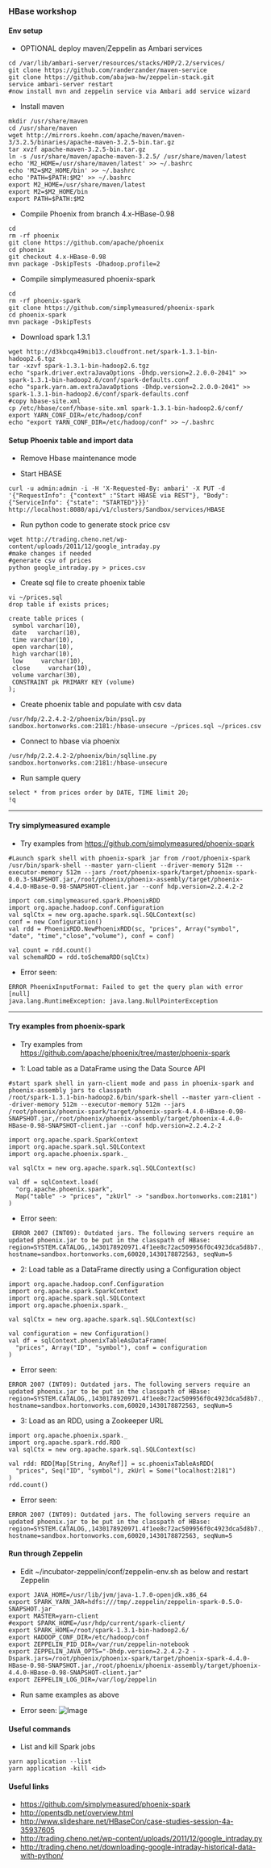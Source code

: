 ### HBase workshop

#### Env setup


- OPTIONAL deploy maven/Zeppelin as Ambari services
```
cd /var/lib/ambari-server/resources/stacks/HDP/2.2/services/
git clone https://github.com/randerzander/maven-service
git clone https://github.com/abajwa-hw/zeppelin-stack.git   
service ambari-server restart
#now install mvn and zeppelin service via Ambari add service wizard
```

- Install maven
```
mkdir /usr/share/maven
cd /usr/share/maven
wget http://mirrors.koehn.com/apache/maven/maven-3/3.2.5/binaries/apache-maven-3.2.5-bin.tar.gz
tar xvzf apache-maven-3.2.5-bin.tar.gz
ln -s /usr/share/maven/apache-maven-3.2.5/ /usr/share/maven/latest
echo 'M2_HOME=/usr/share/maven/latest' >> ~/.bashrc
echo 'M2=$M2_HOME/bin' >> ~/.bashrc
echo 'PATH=$PATH:$M2' >> ~/.bashrc
export M2_HOME=/usr/share/maven/latest
export M2=$M2_HOME/bin
export PATH=$PATH:$M2
```

- Compile Phoenix from branch 4.x-HBase-0.98
```
cd
rm -rf phoenix
git clone https://github.com/apache/phoenix
cd phoenix
git checkout 4.x-HBase-0.98
mvn package -DskipTests -Dhadoop.profile=2
```

- Compile simplymeasured phoenix-spark
```
cd
rm -rf phoenix-spark
git clone https://github.com/simplymeasured/phoenix-spark
cd phoenix-spark
mvn package -DskipTests
```

- Download spark 1.3.1
```
wget http://d3kbcqa49mib13.cloudfront.net/spark-1.3.1-bin-hadoop2.6.tgz
tar -xzvf spark-1.3.1-bin-hadoop2.6.tgz
echo "spark.driver.extraJavaOptions -Dhdp.version=2.2.0.0-2041" >> spark-1.3.1-bin-hadoop2.6/conf/spark-defaults.conf
echo "spark.yarn.am.extraJavaOptions -Dhdp.version=2.2.0.0-2041" >> spark-1.3.1-bin-hadoop2.6/conf/spark-defaults.conf
#copy hbase-site.xml
cp /etc/hbase/conf/hbase-site.xml spark-1.3.1-bin-hadoop2.6/conf/
export YARN_CONF_DIR=/etc/hadoop/conf
echo "export YARN_CONF_DIR=/etc/hadoop/conf" >> ~/.bashrc
```


#### Setup Phoenix table and import data

- Remove Hbase maintenance mode

- Start HBASE
```
curl -u admin:admin -i -H 'X-Requested-By: ambari' -X PUT -d '{"RequestInfo": {"context" :"Start HBASE via REST"}, "Body": {"ServiceInfo": {"state": "STARTED"}}}' http://localhost:8080/api/v1/clusters/Sandbox/services/HBASE
```

- Run python code to generate stock price csv
```
wget http://trading.cheno.net/wp-content/uploads/2011/12/google_intraday.py
#make changes if needed
#generate csv of prices
python google_intraday.py > prices.csv
```

- Create sql file to create phoenix table
```
vi ~/prices.sql
drop table if exists prices;

create table prices (
 symbol varchar(10),
 date   varchar(10),
 time varchar(10),
 open varchar(10),
 high varchar(10),
 low     varchar(10),
 close     varchar(10),
 volume varchar(30),
 CONSTRAINT pk PRIMARY KEY (volume)
);
```

- Create phoenix table and populate with csv data
```
/usr/hdp/2.2.4.2-2/phoenix/bin/psql.py sandbox.hortonworks.com:2181:/hbase-unsecure ~/prices.sql ~/prices.csv
```

- Connect to hbase via phoenix
```
/usr/hdp/2.2.4.2-2/phoenix/bin/sqlline.py sandbox.hortonworks.com:2181:/hbase-unsecure
```

- Run sample query
```
select * from prices order by DATE, TIME limit 20;
!q
```

--------------------

#### Try simplymeasured example

- Try examples from https://github.com/simplymeasured/phoenix-spark

```
#Launch spark shell with phoenix-spark jar from /root/phoenix-spark
/usr/bin/spark-shell --master yarn-client --driver-memory 512m --executor-memory 512m --jars /root/phoenix-spark/target/phoenix-spark-0.0.3-SNAPSHOT.jar,/root/phoenix/phoenix-assembly/target/phoenix-4.4.0-HBase-0.98-SNAPSHOT-client.jar --conf hdp.version=2.2.4.2-2 

import com.simplymeasured.spark.PhoenixRDD
import org.apache.hadoop.conf.Configuration
val sqlCtx = new org.apache.spark.sql.SQLContext(sc)
conf = new Configuration()
val rdd = PhoenixRDD.NewPhoenixRDD(sc, "prices", Array("symbol", "date", "time","close","volume"), conf = conf) 

val count = rdd.count()
val schemaRDD = rdd.toSchemaRDD(sqlCtx)
```

- Error seen:
```
ERROR PhoenixInputFormat: Failed to get the query plan with error [null]
java.lang.RuntimeException: java.lang.NullPointerException
```

------------------

#### Try examples from phoenix-spark 
- Try examples from https://github.com/apache/phoenix/tree/master/phoenix-spark

- 1: Load table as a DataFrame using the Data Source API
```
#start spark shell in yarn-client mode and pass in phoenix-spark and phoenix-assembly jars to classpath
/root/spark-1.3.1-bin-hadoop2.6/bin/spark-shell --master yarn-client --driver-memory 512m --executor-memory 512m --jars /root/phoenix/phoenix-spark/target/phoenix-spark-4.4.0-HBase-0.98-SNAPSHOT.jar,/root/phoenix/phoenix-assembly/target/phoenix-4.4.0-HBase-0.98-SNAPSHOT-client.jar --conf hdp.version=2.2.4.2-2 

import org.apache.spark.SparkContext
import org.apache.spark.sql.SQLContext
import org.apache.phoenix.spark._

val sqlCtx = new org.apache.spark.sql.SQLContext(sc)

val df = sqlContext.load(
  "org.apache.phoenix.spark", 
  Map("table" -> "prices", "zkUrl" -> "sandbox.hortonworks.com:2181")
)
```

- Error seen:
```
 ERROR 2007 (INT09): Outdated jars. The following servers require an updated phoenix.jar to be put in the classpath of HBase: region=SYSTEM.CATALOG,,1430178920971.4f1ee8c72ac509956f0c4923dca5d8b7., hostname=sandbox.hortonworks.com,60020,1430178872563, seqNum=5
```

- 2: Load table as a DataFrame directly using a Configuration object
```
import org.apache.hadoop.conf.Configuration
import org.apache.spark.SparkContext
import org.apache.spark.sql.SQLContext
import org.apache.phoenix.spark._

val sqlCtx = new org.apache.spark.sql.SQLContext(sc)

val configuration = new Configuration()
val df = sqlContext.phoenixTableAsDataFrame(
  "prices", Array("ID", "symbol"), conf = configuration
)
```
- Error seen:
```
ERROR 2007 (INT09): Outdated jars. The following servers require an updated phoenix.jar to be put in the classpath of HBase: region=SYSTEM.CATALOG,,1430178920971.4f1ee8c72ac509956f0c4923dca5d8b7., hostname=sandbox.hortonworks.com,60020,1430178872563, seqNum=5
```

- 3: Load as an RDD, using a Zookeeper URL
```
import org.apache.phoenix.spark._ 
import org.apache.spark.rdd.RDD
val sqlCtx = new org.apache.spark.sql.SQLContext(sc)

val rdd: RDD[Map[String, AnyRef]] = sc.phoenixTableAsRDD(
  "prices", Seq("ID", "symbol"), zkUrl = Some("localhost:2181")
)
rdd.count()
```

- Error seen:
```
ERROR 2007 (INT09): Outdated jars. The following servers require an updated phoenix.jar to be put in the classpath of HBase: region=SYSTEM.CATALOG,,1430178920971.4f1ee8c72ac509956f0c4923dca5d8b7., hostname=sandbox.hortonworks.com,60020,1430178872563, seqNum=5
```

#### Run through Zeppelin

- Edit ~/incubator-zeppelin/conf/zeppelin-env.sh as below and restart Zeppelin
```
export JAVA_HOME=/usr/lib/jvm/java-1.7.0-openjdk.x86_64
export SPARK_YARN_JAR=hdfs:///tmp/.zeppelin/zeppelin-spark-0.5.0-SNAPSHOT.jar
export MASTER=yarn-client
#export SPARK_HOME=/usr/hdp/current/spark-client/
export SPARK_HOME=/root/spark-1.3.1-bin-hadoop2.6/
export HADOOP_CONF_DIR=/etc/hadoop/conf
export ZEPPELIN_PID_DIR=/var/run/zeppelin-notebook
export ZEPPELIN_JAVA_OPTS="-Dhdp.version=2.2.4.2-2 -Dspark.jars=/root/phoenix/phoenix-spark/target/phoenix-spark-4.4.0-HBase-0.98-SNAPSHOT.jar,/root/phoenix/phoenix-assembly/target/phoenix-4.4.0-HBase-0.98-SNAPSHOT-client.jar"
export ZEPPELIN_LOG_DIR=/var/log/zeppelin
```

- Run same examples as above

- Error seen:
![Image](../master/screenshots/zeppelin-error.png?raw=true)

#### Useful commands

- List and kill Spark jobs
```
yarn application --list
yarn application -kill <id>
```


#### Useful links

- https://github.com/simplymeasured/phoenix-spark
- http://opentsdb.net/overview.html
- http://www.slideshare.net/HBaseCon/case-studies-session-4a-35937605
- http://trading.cheno.net/wp-content/uploads/2011/12/google_intraday.py
- http://trading.cheno.net/downloading-google-intraday-historical-data-with-python/
